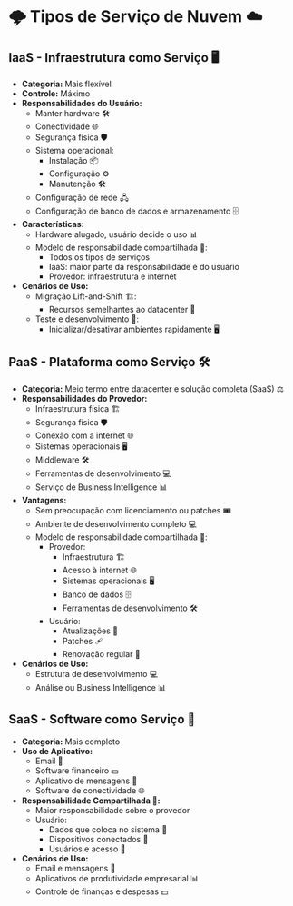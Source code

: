 # 🌩️ Tipos de Serviço de Nuvem ☁️

## IaaS - Infraestrutura como Serviço 🖥️
- **Categoria:** Mais flexível
- **Controle:** Máximo
- **Responsabilidades do Usuário:**
  - Manter hardware 🛠️
  - Conectividade 🌐
  - Segurança física 🛡️
  - Sistema operacional:
    - Instalação 📦
    - Configuração ⚙️
    - Manutenção 🛠️
  - Configuração de rede 🖧
  - Configuração de banco de dados e armazenamento 🗄️
- **Características:**
  - Hardware alugado, usuário decide o uso 📊
  - Modelo de responsabilidade compartilhada 👫:
    - Todos os tipos de serviços
    - IaaS: maior parte da responsabilidade é do usuário
    - Provedor: infraestrutura e internet
- **Cenários de Uso:**
  - Migração Lift-and-Shift 🏗️:
    - Recursos semelhantes ao datacenter 🏢
  - Teste e desenvolvimento 🧪:
    - Inicializar/desativar ambientes rapidamente 🖥️

## PaaS - Plataforma como Serviço 🛠️
- **Categoria:** Meio termo entre datacenter e solução completa (SaaS) ⚖️
- **Responsabilidades do Provedor:**
  - Infraestrutura física 🏗️
  - Segurança física 🛡️
  - Conexão com a internet 🌐
  - Sistemas operacionais 🖥️
  - Middleware 🛠️
  - Ferramentas de desenvolvimento 💻
  - Serviço de Business Intelligence 📊
- **Vantagens:**
  - Sem preocupação com licenciamento ou patches 🎟️
  - Ambiente de desenvolvimento completo 💻
  - Modelo de responsabilidade compartilhada 👫:
    - Provedor:
      - Infraestrutura 🏗️
      - Acesso à internet 🌐
      - Sistemas operacionais 🖥️
      - Banco de dados 🗄️
      - Ferramentas de desenvolvimento 🛠️
    - Usuário:
      - Atualizações 🔄
      - Patches 🩹
      - Renovação regular 🔄
- **Cenários de Uso:**
  - Estrutura de desenvolvimento 💻
  - Análise ou Business Intelligence 📊

## SaaS - Software como Serviço 📧
- **Categoria:** Mais completo
- **Uso de Aplicativo:**
  - Email 📧
  - Software financeiro 💵
  - Aplicativo de mensagens 📱
  - Software de conectividade 🌐
- **Responsabilidade Compartilhada 👫:**
  - Maior responsabilidade sobre o provedor
  - Usuário:
    - Dados que coloca no sistema 💾
    - Dispositivos conectados 🔌
    - Usuários e acesso 👥
- **Cenários de Uso:**
  - Email e mensagens 📧
  - Aplicativos de produtividade empresarial 📊
  - Controle de finanças e despesas 💵
